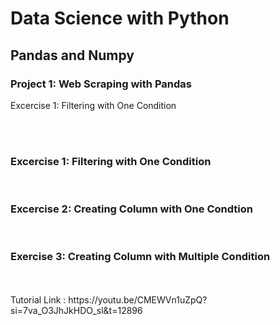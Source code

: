 # Data Science with Python
## Pandas and Numpy
### Project 1: Web Scraping with Pandas
Excercise 1: Filtering with One Condition

<br>
<br>
<h3>Excercise 1: Filtering with One Condition</h3>
<br>
<h3>Excercise 2: Creating Column with One Condtion</h3>
<br>
<h3>Exercise 3: Creating Column with Multiple Condition</h3>
<br>
<br>
Tutorial Link : https://youtu.be/CMEWVn1uZpQ?si=7va_O3JhJkHDO_sl&t=12896
